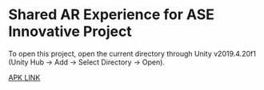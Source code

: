 <h1>Shared AR Experience for ASE Innovative Project</h1>
<p>To open this project, open the current directory through Unity v2019.4.20f1 (Unity Hub -> Add -> Select Directory -> Open).</p>
<a href="https://github.com/DTU-2K17-EP-012/Shared-AR-Experience-ASE-Innovative-Project/releases/download/v0.2Pre/STTestV0.2.apk">APK LINK</a>
